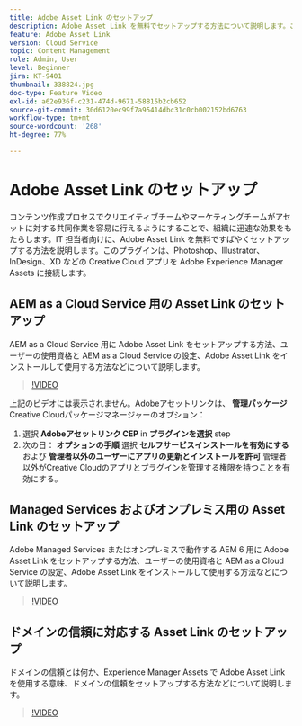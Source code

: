 ```yaml
---
title: Adobe Asset Link のセットアップ
description: Adobe Asset Link を無料でセットアップする方法について説明します。このプラグインは、Photoshop、Illustrator、InDesign、XD などの Creative Cloud アプリを Adobe Experience Manager Assets に接続します。
feature: Adobe Asset Link
version: Cloud Service
topic: Content Management
role: Admin, User
level: Beginner
jira: KT-9401
thumbnail: 338824.jpg
doc-type: Feature Video
exl-id: a62e936f-c231-474d-9671-58815b2cb652
source-git-commit: 30d6120ec99f7a95414dbc31c0cb002152bd6763
workflow-type: tm+mt
source-wordcount: '268'
ht-degree: 77%

---
```


# Adobe Asset Link のセットアップ

コンテンツ作成プロセスでクリエイティブチームやマーケティングチームがアセットに対する共同作業を容易に行えるようにすることで、組織に迅速な効果をもたらします。IT 担当者向けに、Adobe Asset Link を無料ですばやくセットアップする方法を説明します。このプラグインは、Photoshop、Illustrator、InDesign、XD などの Creative Cloud アプリを Adobe Experience Manager Assets に接続します。

## AEM as a Cloud Service 用の Asset Link のセットアップ

AEM as a Cloud Service 用に Adobe Asset Link をセットアップする方法、ユーザーの使用資格と AEM as a Cloud Service の設定、Adobe Asset Link をインストールして使用する方法などについて説明します。

>[!VIDEO](https://video.tv.adobe.com/v/338824?quality=12&learn=on)

上記のビデオには表示されません。Adobeアセットリンクは、 __管理パッケージ__ Creative Cloudパッケージマネージャーのオプション：

1. 選択 __Adobeアセットリンク CEP__ in __プラグインを選択__ step
2. 次の日： __オプションの手順__ 選択 __セルフサービスインストールを有効にする__ および __管理者以外のユーザーにアプリの更新とインストールを許可__ 管理者以外がCreative Cloudのアプリとプラグインを管理する権限を持つことを有効にする。

## Managed Services およびオンプレミス用の Asset Link のセットアップ

Adobe Managed Services またはオンプレミスで動作する AEM 6 用に Adobe Asset Link をセットアップする方法、ユーザーの使用資格と AEM as a Cloud Service の設定、Adobe Asset Link をインストールして使用する方法などについて説明します。

>[!VIDEO](https://video.tv.adobe.com/v/338823?quality=12&learn=on)


## ドメインの信頼に対応する Asset Link のセットアップ

ドメインの信頼とは何か、Experience Manager Assets で Adobe Asset Link を使用する意味、ドメインの信頼をセットアップする方法などについて説明します。

>[!VIDEO](https://video.tv.adobe.com/v/338825?quality=12&learn=on)
